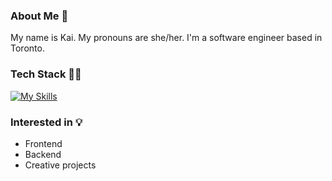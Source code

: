 ### About Me 👋
My name is Kai. My pronouns are she/her. I'm a software engineer based in Toronto.

### Tech Stack 👩‍💻
[![My Skills](https://skillicons.dev/icons?i=js,react,nodejs,express,html,css,gcp,mysql,firebase,docker)](https://skillicons.dev)


### Interested in 💡
* Frontend
* Backend
* Creative projects

